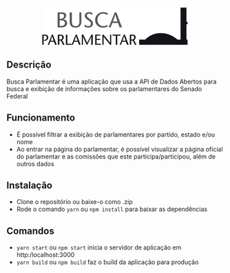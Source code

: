 <p align="center">
  <img width="340" src="https://github.com/sethwololo/busca-parlamentar/blob/master/src/assets/logo.svg">
</p>

## Descrição

Busca Parlamentar é uma aplicação que usa a API de Dados Abertos para busca e exibição de informações sobre os parlamentares do Senado Federal

## Funcionamento

+ É possível filtrar a exibição de parlamentares por partido, estado e/ou nome
+ Ao entrar na página do parlamentar, é possível visualizar a página oficial do parlamentar e as comissões que este participa/participou, além de outros dados

## Instalação

+ Clone o repositório ou baixe-o como .zip
+ Rode o comando `yarn` ou `npm install` para baixar as dependências

## Comandos

+ `yarn start` ou `npm start` inicia o servidor de aplicação em http:/localhost:3000
+ `yarn build` ou `npm build` faz o build da aplicação para produção


